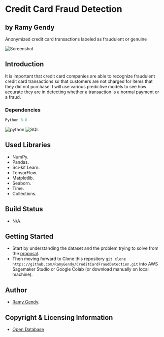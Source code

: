 # Credit Card Fraud Detection

## by Ramy Gendy

Anonymized credit card transactions labeled as fraudulent or genuine

![Screenshot](https://storage.googleapis.com/kaggle-datasets-images/310/684/3503c6c827ca269cc00ffa66f2a9c207/dataset-cover.jpg)

## Introduction

It is important that credit card companies are able to recognize fraudulent credit card transactions so that customers are not charged for items that they did not purchase. I will use various predictive models to see how accurate they are in detecting whether a transaction is a normal payment or a fraud.

### Dependencies

```python
Python 3.8
```

![python](https://img.shields.io/badge/Language-python-green.svg) ![SQL](https://img.shields.io/badge/Language-SQL-blue)

## Used Libraries

* NumPy.
* Pandas.
* Sci-kit Learn.
* TensorFlow.
* Matplotlib.
* Seaborn.
* Time.
* Collections.

## Build Status

* N/A.

## Getting Started

* Start by understanding the dataset and the problem trying to solve from the [proposal](https://github.com/RamyGendy/CreditCardFraudDetection/blob/main/Proposal.md).
* Then moving forward to Clone this repository `git clone https://github.com/RamyGendy/CreditCardFraudDetection.git` into AWS Sagemaker Studio or Google Colab (or download manually on local machine).

## Author

* [Ramy Gendy](https://github.com/RamyGendy).

## Copyright & Licensing Information

* [Open Database](https://opendatacommons.org/licenses/dbcl/1-0/)
